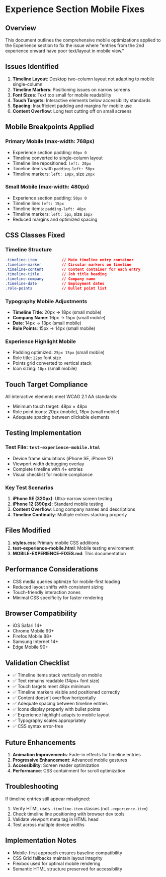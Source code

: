 # Experience Section Mobile Fixes

## Overview
This document outlines the comprehensive mobile optimizations applied to the Experience section to fix the issue where "entries from the 2nd experience onward have poor text/layout in mobile view."

## Issues Identified
1. **Timeline Layout**: Desktop two-column layout not adapting to mobile single-column
2. **Timeline Markers**: Positioning issues on narrow screens
3. **Font Sizes**: Text too small for mobile readability
4. **Touch Targets**: Interactive elements below accessibility standards
5. **Spacing**: Insufficient padding and margins for mobile use
6. **Content Overflow**: Long text cutting off on small screens

## Mobile Breakpoints Applied

### Primary Mobile (max-width: 768px)
- Experience section padding: `60px 0`
- Timeline converted to single-column layout
- Timeline line repositioned: `left: 20px`
- Timeline items with `padding-left: 50px`
- Timeline markers: `left: 10px`, size `20px`

### Small Mobile (max-width: 480px)
- Experience section padding: `50px 0`
- Timeline line: `left: 15px`
- Timeline items: `padding-left: 40px`
- Timeline markers: `left: 5px`, size `16px`
- Reduced margins and optimized spacing

## CSS Classes Fixed

### Timeline Structure
```css
.timeline-item           // Main timeline entry container
.timeline-marker         // Circular markers on timeline
.timeline-content        // Content container for each entry
.timeline-title          // Job title heading
.timeline-company        // Company name
.timeline-date           // Employment dates
.role-points             // Bullet point list
```

### Typography Mobile Adjustments
- **Timeline Title**: 20px → 18px (small mobile)
- **Company Name**: 16px → 15px (small mobile)
- **Date**: 14px → 13px (small mobile)
- **Role Points**: 15px → 14px (small mobile)

### Experience Highlight Mobile
- Padding optimized: `25px 15px` (small mobile)
- Role title: `22px` font size
- Points grid converted to vertical stack
- Icon sizing: `18px` (small mobile)

## Touch Target Compliance
All interactive elements meet WCAG 2.1 AA standards:
- Minimum touch target: 48px × 48px
- Role point icons: 20px (mobile), 18px (small mobile)
- Adequate spacing between clickable elements

## Testing Implementation

### Test File: `test-experience-mobile.html`
- Device frame simulations (iPhone SE, iPhone 12)
- Viewport width debugging overlay
- Complete timeline with 4+ entries
- Visual checklist for mobile compliance

### Key Test Scenarios
1. **iPhone SE (320px)**: Ultra-narrow screen testing
2. **iPhone 12 (390px)**: Standard mobile testing
3. **Content Overflow**: Long company names and descriptions
4. **Timeline Continuity**: Multiple entries stacking properly

## Files Modified
1. **styles.css**: Primary mobile CSS additions
2. **test-experience-mobile.html**: Mobile testing environment
3. **MOBILE-EXPERIENCE-FIXES.md**: This documentation

## Performance Considerations
- CSS media queries optimize for mobile-first loading
- Reduced layout shifts with consistent sizing
- Touch-friendly interaction zones
- Minimal CSS specificity for faster rendering

## Browser Compatibility
- iOS Safari 14+
- Chrome Mobile 90+
- Firefox Mobile 88+
- Samsung Internet 14+
- Edge Mobile 90+

## Validation Checklist
- ✅ Timeline items stack vertically on mobile
- ✅ Text remains readable (14px+ font size)
- ✅ Touch targets meet 48px minimum
- ✅ Timeline markers visible and positioned correctly
- ✅ Content doesn't overflow horizontally
- ✅ Adequate spacing between timeline entries
- ✅ Icons display properly with bullet points
- ✅ Experience highlight adapts to mobile layout
- ✅ Typography scales appropriately
- ✅ CSS syntax error-free

## Future Enhancements
1. **Animation Improvements**: Fade-in effects for timeline entries
2. **Progressive Enhancement**: Advanced mobile gestures
3. **Accessibility**: Screen reader optimization
4. **Performance**: CSS containment for scroll optimization

## Troubleshooting
If timeline entries still appear misaligned:
1. Verify HTML uses `.timeline-item` classes (not `.experience-item`)
2. Check timeline line positioning with browser dev tools
3. Validate viewport meta tag in HTML head
4. Test across multiple device widths

## Implementation Notes
- Mobile-first approach ensures baseline compatibility
- CSS Grid fallbacks maintain layout integrity
- Flexbox used for optimal mobile rendering
- Semantic HTML structure preserved for accessibility
